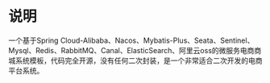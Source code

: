 # 说明 #
一个基于Spring Cloud-Alibaba、Nacos、Mybatis-Plus、Seata、Sentinel、Mysql、Redis、RabbitMQ、Canal、ElasticSearch、阿里云oss的微服务电商商城系统模板，代码完全开源，没有任何二次封装，是一个非常适合二次开发的电商平台系统。